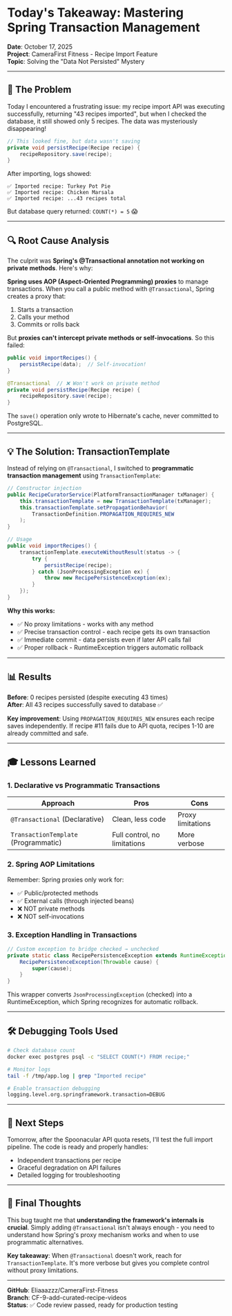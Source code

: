 # Today's Takeaway: Mastering Spring Transaction Management

**Date**: October 17, 2025  
**Project**: CameraFirst Fitness - Recipe Import Feature  
**Topic**: Solving the "Data Not Persisted" Mystery

---

## 🎯 The Problem

Today I encountered a frustrating issue: my recipe import API was executing successfully, returning "43 recipes imported", but when I checked the database, it still showed only 5 recipes. The data was mysteriously disappearing!

```java
// This looked fine, but data wasn't saving
private void persistRecipe(Recipe recipe) {
    recipeRepository.save(recipe);
}
```

After importing, logs showed:
```
✅ Imported recipe: Turkey Pot Pie
✅ Imported recipe: Chicken Marsala
✅ Imported recipe: ...43 recipes total
```

But database query returned: `COUNT(*) = 5` 😱

---

## 🔍 Root Cause Analysis

The culprit was **Spring's @Transactional annotation not working on private methods**. Here's why:

**Spring uses AOP (Aspect-Oriented Programming) proxies** to manage transactions. When you call a public method with `@Transactional`, Spring creates a proxy that:
1. Starts a transaction
2. Calls your method
3. Commits or rolls back

But **proxies can't intercept private methods or self-invocations**. So this failed:

```java
public void importRecipes() {
    persistRecipe(data);  // Self-invocation!
}

@Transactional  // ❌ Won't work on private method
private void persistRecipe(Recipe recipe) {
    recipeRepository.save(recipe);
}
```

The `save()` operation only wrote to Hibernate's cache, never committed to PostgreSQL.

---

## 💡 The Solution: TransactionTemplate

Instead of relying on `@Transactional`, I switched to **programmatic transaction management** using `TransactionTemplate`:

```java
// Constructor injection
public RecipeCuratorService(PlatformTransactionManager txManager) {
    this.transactionTemplate = new TransactionTemplate(txManager);
    this.transactionTemplate.setPropagationBehavior(
        TransactionDefinition.PROPAGATION_REQUIRES_NEW
    );
}

// Usage
public void importRecipes() {
    transactionTemplate.executeWithoutResult(status -> {
        try {
            persistRecipe(recipe);
        } catch (JsonProcessingException ex) {
            throw new RecipePersistenceException(ex);
        }
    });
}
```

**Why this works:**
- ✅ No proxy limitations - works with any method
- ✅ Precise transaction control - each recipe gets its own transaction
- ✅ Immediate commit - data persists even if later API calls fail
- ✅ Proper rollback - RuntimeException triggers automatic rollback

---

## 📊 Results

**Before**: 0 recipes persisted (despite executing 43 times)  
**After**: All 43 recipes successfully saved to database ✅

**Key improvement**: Using `PROPAGATION_REQUIRES_NEW` ensures each recipe saves independently. If recipe #11 fails due to API quota, recipes 1-10 are already committed and safe.

---

## 🎓 Lessons Learned

### 1. Declarative vs Programmatic Transactions

| Approach | Pros | Cons |
|----------|------|------|
| `@Transactional` (Declarative) | Clean, less code | Proxy limitations |
| `TransactionTemplate` (Programmatic) | Full control, no limitations | More verbose |

### 2. Spring AOP Limitations

Remember: Spring proxies only work for:
- ✅ Public/protected methods
- ✅ External calls (through injected beans)
- ❌ NOT private methods
- ❌ NOT self-invocations

### 3. Exception Handling in Transactions

```java
// Custom exception to bridge checked → unchecked
private static class RecipePersistenceException extends RuntimeException {
    RecipePersistenceException(Throwable cause) {
        super(cause);
    }
}
```

This wrapper converts `JsonProcessingException` (checked) into a RuntimeException, which Spring recognizes for automatic rollback.

---

## 🛠️ Debugging Tools Used

```bash
# Check database count
docker exec postgres psql -c "SELECT COUNT(*) FROM recipe;"

# Monitor logs
tail -f /tmp/app.log | grep "Imported recipe"

# Enable transaction debugging
logging.level.org.springframework.transaction=DEBUG
```

---

## 🚀 Next Steps

Tomorrow, after the Spoonacular API quota resets, I'll test the full import pipeline. The code is ready and properly handles:
- Independent transactions per recipe
- Graceful degradation on API failures
- Detailed logging for troubleshooting

---

## 💭 Final Thoughts

This bug taught me that **understanding the framework's internals is crucial**. Simply adding `@Transactional` isn't always enough - you need to understand how Spring's proxy mechanism works and when to use programmatic alternatives.

**Key takeaway**: When `@Transactional` doesn't work, reach for `TransactionTemplate`. It's more verbose but gives you complete control without proxy limitations.

---

**GitHub**: Eliaaazzz/CameraFirst-Fitness  
**Branch**: CF-9-add-curated-recipe-videos  
**Status**: ✅ Code review passed, ready for production testing
